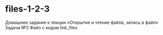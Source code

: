 # files-1-2-3
Домашнее задание к лекции «Открытие и чтение файла, запись в файл»
Задача №3
Файл с кодом link_files
